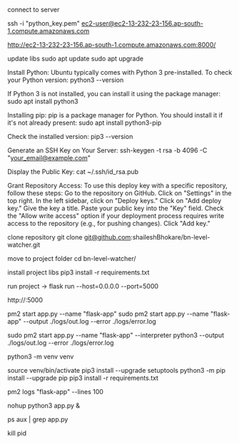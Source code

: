 connect to server

[//]: # (ssh -i ./python_key.pem ubuntu@65.2.30.207)
ssh -i "python_key.pem" ec2-user@ec2-13-232-23-156.ap-south-1.compute.amazonaws.com

http://ec2-13-232-23-156.ap-south-1.compute.amazonaws.com:8000/

update libs
sudo apt update
sudo apt upgrade

Install Python:
Ubuntu typically comes with Python 3 pre-installed. To check your Python version:
python3 --version

If Python 3 is not installed, you can install it using the package manager:
sudo apt install python3

Installing pip:
pip is a package manager for Python. You should install it if it's not already present:
sudo apt install python3-pip

Check the installed version:
pip3 --version

[//]: # (we need to do this to link github account with server so we can clone code)

Generate an SSH Key on Your Server:
ssh-keygen -t rsa -b 4096 -C "your_email@example.com"

Display the Public Key:
cat ~/.ssh/id_rsa.pub

Grant Repository Access:
To use this deploy key with a specific repository, follow these steps:
Go to the repository on GitHub.
Click on "Settings" in the top right.
In the left sidebar, click on "Deploy keys."
Click on "Add deploy key."
Give the key a title.
Paste your public key into the "Key" field.
Check the "Allow write access" option if your deployment process requires write access to the repository (e.g., for pushing changes).
Click "Add key."

clone repository
git clone git@github.com:shaileshBhokare/bn-level-watcher.git

move to project folder
cd bn-level-watcher/

install project libs
pip3 install -r requirements.txt

run project -> 
flask run --host=0.0.0.0 --port=5000

http://<server-ip>:5000

pm2 start app.py --name "flask-app"
sudo pm2 start app.py --name "flask-app" --output ./logs/out.log --error ./logs/error.log

sudo pm2 start app.py --name "flask-app" --interpreter python3 --output ./logs/out.log --error ./logs/error.log


python3 -m venv venv

source venv/bin/activate
pip3 install --upgrade setuptools
python3 -m pip install --upgrade pip
pip3 install -r requirements.txt

pm2 logs "flask-app" --lines 100

nohup python3 app.py &

ps aux | grep app.py

kill pid
